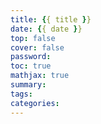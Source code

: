 ```yaml
---
title: {{ title }}
date: {{ date }}
top: false
cover: false
password:
toc: true
mathjax: true
summary:
tags:
categories:
---
```

<!--这样新建文章后不用你自己补充了，修改信息就行。 -->




<!--
---
title: {{ title }}
date: {{ date }}
tags:
---
-->